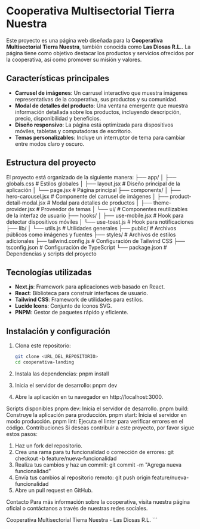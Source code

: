 # Cooperativa Multisectorial Tierra Nuestra

Este proyecto es una página web diseñada para la **Cooperativa Multisectorial Tierra Nuestra**, también conocida como **Las Diosas R.L.**. La página tiene como objetivo destacar los productos y servicios ofrecidos por la cooperativa, así como promover su misión y valores.

## Características principales

- **Carrusel de imágenes**: Un carrusel interactivo que muestra imágenes representativas de la cooperativa, sus productos y su comunidad.
- **Modal de detalles del producto**: Una ventana emergente que muestra información detallada sobre los productos, incluyendo descripción, precio, disponibilidad y beneficios.
- **Diseño responsivo**: La página está optimizada para dispositivos móviles, tabletas y computadoras de escritorio.
- **Temas personalizables**: Incluye un interruptor de tema para cambiar entre modos claro y oscuro.

## Estructura del proyecto

El proyecto está organizado de la siguiente manera:
├── app/ │
├── globals.css # Estilos globales 
│ ├── layout.jsx # Diseño principal de la aplicación 
│ └── page.jsx # Página principal 
├── components/ │ 
├── hero-carousel.jsx # Componente del carrusel de imágenes │ 
├── product-detail-modal.jsx # Modal para detalles de productos │ 
├── theme-provider.jsx # Proveedor de temas 
│ └── ui/ # Componentes reutilizables de la interfaz de usuario 
├── hooks/ │ 
├── use-mobile.jsx # Hook para detectar dispositivos móviles 
│ └── use-toast.js # Hook para notificaciones 
├── lib/ │ └── utils.js # Utilidades generales 
├── public/ # Archivos públicos como imágenes y fuentes ├── styles/ # Archivos de estilos adicionales 
├── tailwind.config.js # Configuración de Tailwind CSS ├── tsconfig.json # Configuración de TypeScript 
└── package.json # Dependencias y scripts del proyecto


## Tecnologías utilizadas

- **Next.js**: Framework para aplicaciones web basado en React.
- **React**: Biblioteca para construir interfaces de usuario.
- **Tailwind CSS**: Framework de utilidades para estilos.
- **Lucide Icons**: Conjunto de íconos SVG.
- **PNPM**: Gestor de paquetes rápido y eficiente.

## Instalación y configuración

1. Clona este repositorio:
   ```bash
   git clone <URL_DEL_REPOSITORIO>
   cd cooperativa-landing

2.  Instala las dependencias:
    pnpm install

3.   Inicia el servidor de desarrollo:
        pnpm dev

4. Abre la aplicación en tu navegador en http://localhost:3000.

Scripts disponibles
pnpm dev: Inicia el servidor de desarrollo.
pnpm build: Construye la aplicación para producción.
pnpm start: Inicia el servidor en modo producción.
pnpm lint: Ejecuta el linter para verificar errores en el código.
Contribuciones
Si deseas contribuir a este proyecto, por favor sigue estos pasos:

1. Haz un fork del repositorio.
2. Crea una rama para tu funcionalidad o corrección de errores:
git checkout -b feature/nueva-funcionalidad
3. Realiza tus cambios y haz un commit:
git commit -m "Agrega nueva funcionalidad"
4. Envía tus cambios al repositorio remoto:
git push origin feature/nueva-funcionalidad
5. Abre un pull request en GitHub.


Contacto
Para más información sobre la cooperativa, visita nuestra página oficial o contáctanos a través de nuestras redes sociales.

Cooperativa Multisectorial Tierra Nuestra - Las Diosas R.L. ```